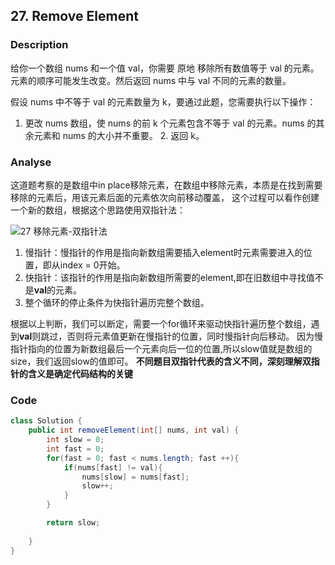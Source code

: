 ## 27. Remove Element

### Description
给你一个数组 nums 和一个值 val，你需要 原地 移除所有数值等于 val 的元素。元素的顺序可能发生改变。然后返回 nums 中与 val 不同的元素的数量。

假设 nums 中不等于 val 的元素数量为 k，要通过此题，您需要执行以下操作：

1. 更改 nums 数组，使 nums 的前 k 个元素包含不等于 val 的元素。nums 的其余元素和 nums 的大小并不重要。 2. 返回 k。
### Analyse
这道题考察的是数组中in place移除元素，在数组中移除元素，本质是在找到需要移除的元素后，用该元素后面的元素依次向前移动覆盖，
这个过程可以看作创建一个新的数组，根据这个思路使用双指针法：

![27 移除元素-双指针法](https://user-images.githubusercontent.com/96462566/236653726-7ef4e75a-81bb-4893-9ec1-e1346633636e.gif)

1. 慢指针：慢指针的作用是指向新数组需要插入element时元素需要进入的位置，即从index = 0开始。
2. 快指针：该指针的作用是指向新数组所需要的element,即在旧数组中寻找值不是**val**的元素。
3. 整个循环的停止条件为快指针遍历完整个数组。

根据以上判断，我们可以断定，需要一个for循环来驱动快指针遍历整个数组，遇到**val**则跳过，否则将元素值更新在慢指针的位置，同时慢指针向后移动。
因为慢指针指向的位置为新数组最后一个元素向后一位的位置,所以slow值就是数组的size，我们返回slow的值即可。
**不同题目双指针代表的含义不同，深刻理解双指针的含义是确定代码结构的关键**
### Code

``` java
class Solution {
    public int removeElement(int[] nums, int val) {
        int slow = 0; 
        int fast = 0;
        for(fast = 0; fast < nums.length; fast ++){
            if(nums[fast] != val){
                nums[slow] = nums[fast];
                slow++;
            }
        }

        return slow;
        
    }
}
```
